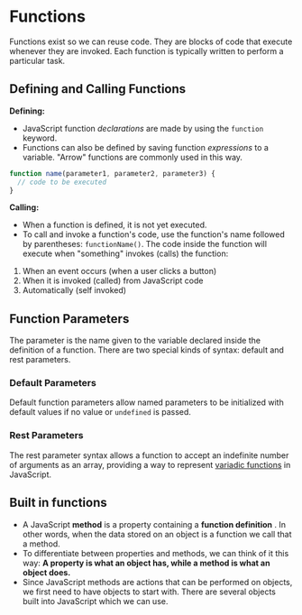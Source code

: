 # Functions

Functions exist so we can reuse code. They are blocks of code that execute whenever they are invoked. Each function is typically written to perform a particular task.

## Defining and Calling Functions

**Defining:**

- JavaScript function _declarations_ are made by using the `function` keyword.
- Functions can also be defined by saving function _expressions_ to a variable. "Arrow" functions are commonly used in this way.

```js
function name(parameter1, parameter2, parameter3) {
  // code to be executed
}
```

**Calling:**

- When a function is defined, it is not yet executed.
- To call and invoke a function's code, use the function's name followed by parentheses: `functionName()`.
The code inside the function will execute when "something" invokes (calls) the function:

1. When an event occurs (when a user clicks a button)
2. When it is invoked (called) from JavaScript code
3. Automatically (self invoked)

## Function Parameters

The parameter is the name given to the variable declared inside the definition of a function. There are two special kinds of syntax: default and rest parameters.

### Default Parameters

Default function parameters allow named parameters to be initialized with default values if no value or `undefined` is passed.

### Rest Parameters

The rest parameter syntax allows a function to accept an indefinite number of arguments as an array, providing a way to represent [variadic functions](https://en.wikipedia.org/wiki/Variadic_function) in JavaScript.

## Built in functions

- A JavaScript **method** is a property containing a **function definition** . In other words, when the data stored on an object is a function we call that a method.
- To differentiate between properties and methods, we can think of it this way: **A property is what an object has, while a method is what an object does.**
- Since JavaScript methods are actions that can be performed on objects, we first need to have objects to start with. There are several objects built into JavaScript which we can use.
